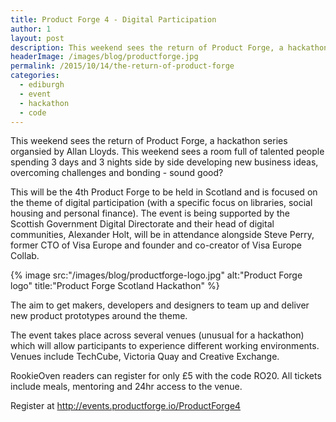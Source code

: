 ```yaml
---
title: Product Forge 4 - Digital Participation
author: 1
layout: post
description: This weekend sees the return of Product Forge, a hackathon series organsied by Allan Lloyds. This event is focused on the theme of digital participation
headerImage: /images/blog/productforge.jpg
permalink: /2015/10/14/the-return-of-product-forge
categories:
  - ediburgh
  - event
  - hackathon
  - code
---
```


This weekend sees the return of Product Forge, a hackathon series organsied by Allan Lloyds. This weekend sees a room full of talented people spending 3 days and 3 nights side by side developing new business ideas, overcoming challenges and bonding - sound good?

This will be the 4th Product Forge to be held in Scotland and is focused on the theme of digital participation (with a specific focus on libraries, social housing and personal finance). The event is being supported by the Scottish Government Digital Directorate and their head of digital communities, Alexander Holt, will be in attendance alongside Steve Perry, former CTO of Visa Europe and founder and co-creator of Visa Europe Collab.

{% image src:"/images/blog/productforge-logo.jpg" alt:"Product Forge logo" title:"Product Forge Scotland Hackathon" %}

The aim to get makers, developers and designers to team up and deliver new product prototypes around the theme.

The event takes place across several venues (unusual for a hackathon) which will allow participants to experience different working environments. Venues include TechCube, Victoria Quay and Creative Exchange.

RookieOven readers can register for only £5 with the code RO20. All tickets include meals, mentoring and 24hr access to the venue.

Register at http://events.productforge.io/ProductForge4
